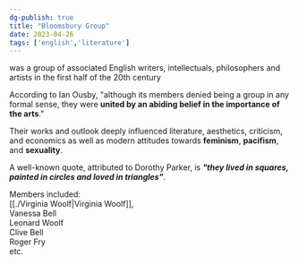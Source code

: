 ```yaml
---  
dg-publish: true  
title: "Bloomsbury Group"  
date: 2023-04-26  
tags: ['english','literature']  
---  
```

  
was a group of associated English writers, intellectuals, philosophers and artists in the first half of the 20th century  
  
According to Ian Ousby, "although its members denied being a group in any formal sense, they were **united by an abiding belief in the importance of the arts**."  
  
Their works and outlook deeply influenced literature, aesthetics, criticism, and economics as well as modern attitudes towards **feminism**, **pacifism**, and **sexuality**.   
  
A well-known quote, attributed to Dorothy Parker, is ***"they lived in squares, painted in circles and loved in triangles"***.  
  
Members included:  
[[./Virginia Woolf|Virginia Woolf]],  
Vanessa Bell   
Leonard Woolf   
Clive Bell  
Roger Fry  
etc. 